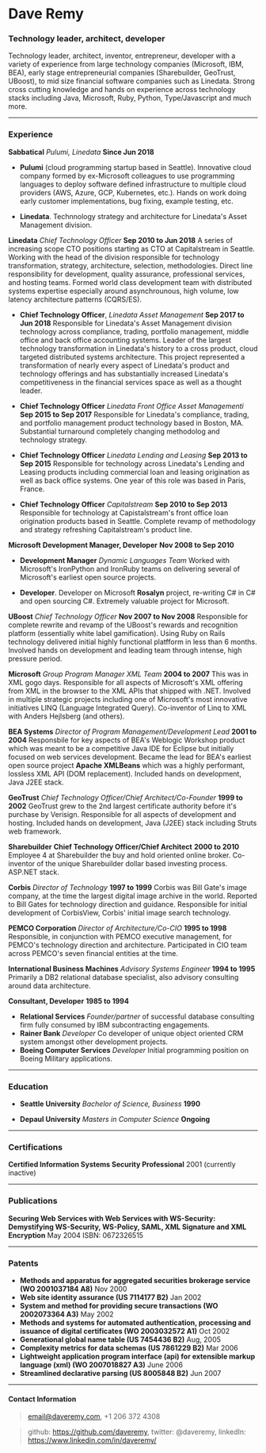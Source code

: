 # Dave Remy
### Technology leader, architect, developer


Technology leader, architect, inventor, entrepreneur, developer with a variety of experience from large technology companies (Microsoft, IBM, BEA), early stage entrepreneurial companies (Sharebuilder, GeoTrust, UBoost), to mid size financial software companies such as Linedata.  Strong cross cutting knowledge and hands on experience across technology stacks including Java, Microsoft, Ruby, Python, Type/Javascript and much more.


------
### Experience

**Sabbatical** *Pulumi, Linedata* __Since Jun 2018__

* **Pulumi** (cloud programming startup based in Seattle).  Innovative cloud company formed by ex-Microsoft colleagues to use programming languages to deploy software defined infrastructure to multiple cloud providers (AWS, Azure, GCP, Kubernetes, etc.).  Hands on work doing early customer implementations, bug fixing, example testing, etc.

* **Linedata**.  Technnology strategy and architecture for Linedata's Asset Management division.  

**Linedata** *Chief Technology Officer* __Sep 2010 to Jun 2018__
A series of increasing scope CTO positions starting as CTO at Capitalstream in Seattle.  Working with the head of the division responsible for technology transformation, strategy, architecture, selection, methodologies.  Direct line responsibility for development, quality assurance, professional services, and hosting teams.  Formed world class development team with distributed systems expertise especially around asynchrounous, high volume, low latency architecture patterns (CQRS/ES).

* **Chief Technology Officer**, *Linedata Asset Management* __Sep 2017 to Jun 2018__
Responsible for Linedata's Asset Management division technology across compliance, trading, portfolio management, middle office and back office accounting systems.  Leader of the largest technology transformation in Linedata's history to a cross product, cloud targeted distributed systems architecture.  This project represented a transformation of nearly every aspect of Linedata's product and technology offerings and has substantially increased Linedata's competitiveness in the financial services space as well as a thought leader.

* **Chief Technology Officer** *Linedata Front Office Asset Managementi* __Sep 2015 to Sep 2017__
Responsible for Linedata's compliance, trading, and portfolio management product technology based in Boston, MA. Substantial turnaround completely changing methodolog and technology strategy.

* **Chief Technology Officer** *Linedata Lending and Leasing* __Sep 2013 to Sep 2015__
Responsible for technology across Linedata's Lending and Leasing products including commercial loan and leasing origination as well as back office systems. One year of this role was based in Paris, France.

* **Chief Technology Officer** *Capitalstream* __Sep 2010 to Sep 2013__
Responsible for technology at Capistalstream's front office loan origination products based in Seattle.  Complete revamp of methodology and strategy refreshing Capitalstream's product line.  
    
**Microsoft** **Development Manager, Developer** __Nov 2008 to Sep 2010__
* **Development Manager** *Dynamic Languages Team* Worked with Microsoft's IronPython and IronRuby teams on delivering several of Microsoft's earliest open source projects.  

* **Developer**.  Developer on Microsoft __Rosalyn__ project, re-writing C# in C# and open sourcing C#.  Extremely valuable project for Microsoft.

**UBoost** *Chief Technology Officer* __Nov 2007 to Nov 2008__
Responsible for complete rewrite and revamp of the UBoost's rewards and recognition platform (essentially white label gamification).  Using Ruby on Rails technology delivered initial highly functional platfform in less than 6 months. Involved hands on development and leading team through intense, high pressure period.

**Microsoft** *Group Program Manager XML Team* __2004 to 2007__
This was in XML gogo days.  Responsible for all aspects of Microsoft's XML offering from XML in the browser to the XML APIs that shipped with .NET.  Involved in multiple strategic projects including one of Microsoft's most innovative initiatives LINQ (Language Integrated Query).  Co-inventor of Linq to XML with Anders Hejlsberg (and others).

**BEA Systems** *Director of Program Management/Development Lead* __2001 to 2004__
Responsbile for key aspects of BEA's Weblogic Workshop product which was meant to be a competitive Java IDE for Eclipse but initially focused on web services development.  Became the lead for BEA's earliest open source project __Apache XMLBeans__ which was a highly performant, lossless XML API (DOM replacement).  Included hands on development, Java J2EE stack.

**GeoTrust** *Chief Technology Officer/Chief Architect/Co-Founder* __1999 to 2002__
GeoTrust grew to the 2nd largest certificate authority before it's purchase by Verisign.  Responsible for all aspects of development and hosting.  Included hands on development, Java (J2EE) stack including Struts web framework.

**Sharebuilder** **Chief Technology Officer/Chief Architect** __2000 to 2010__
Employee 4 at Sharebuilder the buy and hold oriented online broker.  Co-inventor of the unique Sharebuilder dollar based investing process.  ASP.NET stack.

**Corbis** *Director of Technology* __1997 to 1999__
Corbis was Bill Gate's image company, at the time the largest digital image archive in the world.  Reported to Bill Gates for technology direction and guidance.  Responsible for initial development of CorbisView, Corbis' initial image search technology.

**PEMCO Corporation** *Director of Architecture/Co-CIO* __1995 to 1998__
Responsible, in conjunction with PEMCO executive management, for PEMCO's technology direction and architecture.  Participated in CIO team across PEMCO's seven financial entities at the time.

**International Business Machines** *Advisory Systems Engineer* __1994 to 1995__
Primarily a DB2 relational database specialist, also advisory consulting around data architecture.

**Consultant, Developer** __1985 to 1994__
* **Relational Services** *Founder/partner* of successful database consulting firm fully consumed by IBM subcontracting engagements.
* **Rainer Bank** *Developer* Co developer of unique object oriented CRM system amongst other development projects.
* **Boeing Computer Services** *Developer* Initial programming position on Boeing Military applications.

------
### Education
* **Seattle University** *Bachelor of Science, Business* __1990__

* **Depaul University** *Masters in Computer Science* __Ongoing__
------
### Certifications

**Certified Information Systems Security Professional** 2001 (currently inactive)

------
### Publications

**Securing Web Services with Web Services with WS-Security: Demystifying WS-Security, WS-Policy, SAML, XML Signature and XML Encryption** May 2004 ISBN: 0672326515

------
### Patents

- **Methods and apparatus for aggregated securities brokerage service (WO 2001037184 A8)** Nov 2000
- **Web site identity assurance (US 7114177 B2)** Jan 2002
- **System and method for providing secure transactions (WO 2002073364 A3)** May 2002
- **Methods and systems for automated authentication, processing and issuance of digital certificates (WO 2003032572 A1)** Oct 2002
- **Generational global name table (US 7454436 B2)** Aug, 2005
- **Complexity metrics for data schemas (US 7861229 B2)** Mar 2006
- **Lightweight application program interface (api) for extensible markup language (xml) (WO 2007018827 A3)** June 2006
- **Streamlined declarative parsing (US 8005848 B2)** Jun 2007
------
#### Contact Information
> email@daveremy.com, +1 206 372 4308

> github: https://github.com/daveremy, twitter: @daveremy, linkedIn: https://www.linkedin.com/in/daveremy/